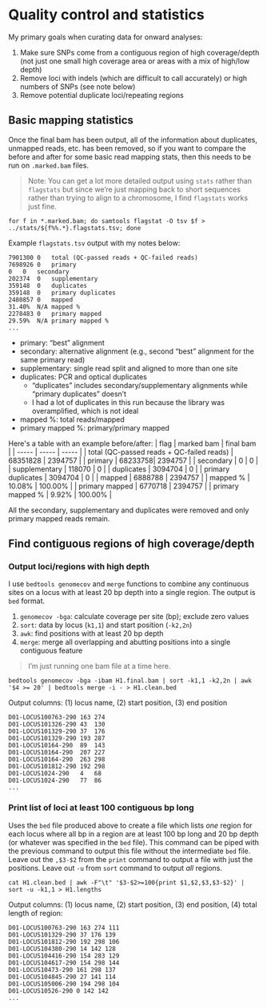 # Quality control and statistics

My primary goals when curating data for onward analyses:
1. Make sure SNPs come from a contiguous region of high coverage/depth (not just one small high coverage area or areas with a mix of high/low depth)
2. Remove loci with indels (which are difficult to call accurately) or high numbers of SNPs (see note below)
3. Remove potential duplicate loci/repeating regions

## Basic mapping statistics

Once the final bam has been output, all of the information about duplicates, unmapped reads, etc. has been removed, so if you want to compare the before and after for some basic read mapping stats, then this needs to be run on `.marked.bam` files.
> Note: You can get a lot more detailed output using `stats` rather than `flagstats` but since we’re just mapping back to short sequences rather than trying to align to a chromosome, I find `flagstats` works just fine.
```
for f in *.marked.bam; do samtools flagstat -O tsv $f > ../stats/${f%%.*}.flagstats.tsv; done
```

Example `flagstats.tsv` output with my notes below:
```
7901300	0	total (QC-passed reads + QC-failed reads)
7698926	0	primary
0	0	secondary
202374	0	supplementary
359148	0	duplicates
359148	0	primary duplicates
2480857	0	mapped
31.40%	N/A	mapped %
2278483	0	primary mapped
29.59%	N/A	primary mapped %
...
```

- primary: “best” alignment
- secondary: alternative alignment (e.g., second “best” alignment for the same primary read)
- supplementary: single read split and aligned to more than one site
- duplicates: PCR and optical duplicates
	- “duplicates” includes secondary/supplementary alignments while “primary duplicates” doesn’t
	- I had a lot of duplicates in this run because the library was overamplified, which is not ideal
- mapped %: total reads/mapped
- primary mapped %: primary/primary mapped

Here's a table with an example before/after:
| flag | marked bam | final bam |
| ----- | ----- | ----- |
| total (QC-passed reads + QC-failed reads)	| 68351828 | 2394757 |
| primary	| 68233758| 2394757 |
| secondary	| 0	| 0 |
| supplementary	| 118070 | 0 |
| duplicates	| 3094704	| 0 |
| primary duplicates	| 3094704	| 0 |
| mapped	| 6888788	| 2394757 |
| mapped %	| 10.08%	| 100.00% |
| primary mapped	| 6770718	| 2394757 |
| primary mapped %	| 9.92%	| 100.00% |

All the secondary, supplementary and duplicates were removed and only primary mapped reads remain.

## Find contiguous regions of high coverage/depth

### Output loci/regions with high depth
I use `bedtools genomecov` and `merge` functions to combine any continuous sites on a locus with at least 20 bp depth into a single region. The output is `bed` format.
1. `genomecov -bga`: calculate coverage per site (bp); exclude zero values
2. `sort`: data by locus (`k1,1`) and start position (`-k2,2n`)
3. `awk`: find positions with at least 20 bp depth
4. `merge`: merge all overlapping and abutting positions into a single contiguous feature

>I’m just running one bam file at a time here.

```
bedtools genomecov -bga -ibam H1.final.bam | sort -k1,1 -k2,2n | awk '$4 >= 20' | bedtools merge -i - > H1.clean.bed
```
Output columns: (1) locus name, (2) start position, (3) end position
```
D01-LOCUS100763-290	163	274
D01-LOCUS101326-290	43	130
D01-LOCUS101329-290	37	176
D01-LOCUS101329-290	193	287
D01-LOCUS10164-290	89	143
D01-LOCUS10164-290	207	227
D01-LOCUS10164-290	263	298
D01-LOCUS101812-290	192	298
D01-LOCUS1024-290	4	68
D01-LOCUS1024-290	77	86
...
```

### Print list of loci at least 100 contiguous bp long
Uses the `bed` file produced above to create a file which lists *one* region for each locus where all bp in a region are at least 100 bp long and 20 bp depth (or whatever was specified in the `bed` file). This command can be piped with the previous command to output this file without the intermediate `bed` file. Leave out the `,$3-$2` from the `print` command to output a file with just the positions. Leave out `-u` from `sort` command to output *all* regions.

```
cat H1.clean.bed | awk -F"\t" '$3-$2>=100{print $1,$2,$3,$3-$2}' | sort -u -k1,1 > H1.lengths
```

Output columns: (1) locus name, (2) start position, (3) end position, (4) total length of region:
```
D01-LOCUS100763-290 163 274 111
D01-LOCUS101329-290 37 176 139
D01-LOCUS101812-290 192 298 106
D01-LOCUS104380-290 14 142 128
D01-LOCUS104416-290 154 283 129
D01-LOCUS104617-290 154 298 144
D01-LOCUS10473-290 161 298 137
D01-LOCUS104845-290 27 141 114
D01-LOCUS105006-290 194 298 104
D01-LOCUS10526-290 0 142 142
...
```
